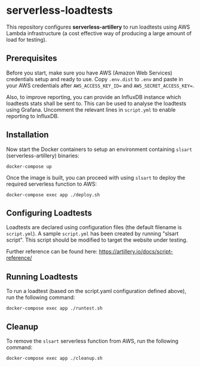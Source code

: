 # serverless-loadtests

This repository configures **serverless-artillery** to run loadtests using AWS Lambda infrastructure (a cost effective way of producing a large amount of load for testing).


## Prerequisites

Before you start, make sure you have AWS (Amazon Web Services) credentials setup and ready to use. Copy `.env.dist` to `.env` and paste in your AWS credentials after `AWS_ACCESS_KEY_ID=` and `AWS_SECRET_ACCESS_KEY=`.

Also, to improve reporting, you can provide an InfluxDB instance which loadtests stats shall be sent to. This can be used to analyse the loadtests using Grafana. Uncomment the relevant lines in `script.yml` to enable reporting to InfluxDB.


## Installation

Now start the Docker containers to setup an environment containing `slsart` (serverless-artillery) binaries:
```
docker-compose up
```

Once the image is built, you can proceed with using `slsart` to deploy the required serverless function to AWS:
```
docker-compose exec app ./deploy.sh
```


## Configuring Loadtests
Loadtests are declared using configuration files (the default filename is `script.yml`). A sample `script.yml` has been created by running \"slsart script\". This script should be modified to target the website under testing.

Further reference can be found here:
https://artillery.io/docs/script-reference/


## Running Loadtests
To run a loadtest (based on the script.yaml configuration defined above), run the following command:
```
docker-compose exec app ./runtest.sh
```


## Cleanup
To remove the `slsart` serverless function from AWS, run the following command:
```
docker-compose exec app ./cleanup.sh
```
